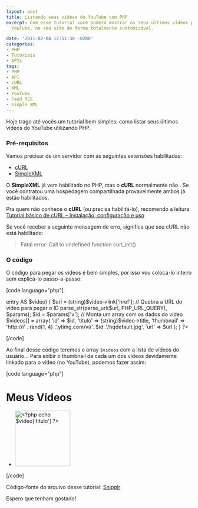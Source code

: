 ```yaml
---
layout: post
title: Listando seus vídeos do YouTube com PHP
excerpt: Com esse tutorial você poderá mostrar os seus últimos vídeos publicados no
  YouTube, no seu site de forma totalmente customizável.

date: '2011-02-04 12:51:30 -0200'
categories:
- PHP
- Tutoriais
- APIs
tags:
- PHP
- API
- cURL
- XML
- YouTube
- Feed RSS
- Simple XML
---
```

Hoje trago até vocês um tutorial bem simples: como listar seus últimos vídeos do YouTube utilizando PHP.

<h3>Pré-requisitos</h3>
Vamos precisar de um servidor com as seguintes extensões habilitadas:

<ul>
<li><a href="http://php.net/manual/book.curl.php">cURL</a></li>
<li><a href="http://php.net/manual/book.simplexml.php">SimpleXML</a></li>
</ul>
O <strong>SimpleXML</strong> já vem habilitado no PHP, mas o <strong>cURL</strong> normalmente não.. Se você contratou uma hospedagem compartilhada provavelmente ambos já estão habilitados.

Pra quem não conhece o <strong>cURL</strong> (ou precisa habilitá-lo), recomendo a leitura: <a href="/tutorial-basico-de-curl-instalacao-configuracao-e-uso">Tutorial básico de cURL – Instalação, configuração e uso</a>

Se você receber a seguinte mensagem de erro, significa que seu cURL não está habilitado:

<blockquote>Fatal error: Call to undefined function curl_init()
</blockquote>
<h3>O código</h3>
O código para pegar os vídeos é bem simples, por isso vou colocá-lo inteiro sem explicá-lo passo-a-passo:


[code language="php"]
<?php
// Seu usuário do YouTube
$usuario = 'videosimprovaveis';

// URL do Feed RSS de vídeos de um usuário
$youTube_UserFeedURL = 'http://gdata.youtube.com/feeds/base/users/%s/uploads?orderby=updated&v=2';

// Usa cURL para pegar o XML do feed
$cURL = curl_init(sprintf($youTube_UserFeedURL, $usuario));
curl_setopt($cURL, CURLOPT_RETURNTRANSFER, true);
curl_setopt($cURL, CURLOPT_FOLLOWLOCATION, true);
$resultado = curl_exec($cURL);
curl_close($cURL);

// Inicia o parseamento do XML com o SimpleXML
$xml = new SimpleXMLElement($resultado);

$videos = array();

// Passa por todos vídeos no RSS
foreach ($xml->entry AS $video) {
	$url = (string)$video->link['href'];

	// Quebra a URL do vídeo para pegar o ID
	parse_str(parse_url($url, PHP_URL_QUERY), $params);
	$id = $params['v'];

	// Monta um array com os dados do vídeo
	$videos[] = array(
		'id' => $id,
		'titulo' => (string)$video->title,
		'thumbnail' => 'http://i' . rand(1, 4) .'.ytimg.com/vi/'. $id .'/hqdefault.jpg',
		'url' => $url
	);
}

?>
[/code]

Ao final desse código teremos o array <code>$videos</code> com a lista de vídeos do usuário... Para exibir o thumbnail de cada um dos vídeos devidamente linkado para o vídeo (no YouTube), podemos fazer assim:


[code language="php"]
<h1>Meus Vídeos</h1>

<ul>
	<?php foreach ($videos AS $video) { ?>
	<li>
		<a href="<?php echo $video['url'] ?>" title="<?php echo $video['titulo'] ?>"><img src="<?php echo $video['thumbnail'] ?>" alt="<?php echo $video['titulo'] ?>" width="150" /></a>
	</li>
	<?php } ?>
</ul>
[/code]

Código-fonte do arquivo desse tutorial: <a href="http://snipplr.com/view/48433/listando-seus-vdeos-do-youtube-com-php/">Snipplr</a>

Espero que tenham gostado!

